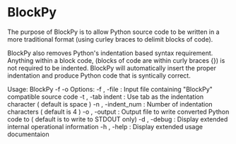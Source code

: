 # BlockPy
The purpose of BlockPy is to allow Python source code to be written in a more traditional format
(using curley braces to delimit blocks of code).

BlockPy also removes Python's indentation based syntax requirement.
Anything within a block code, (blocks of code are within curly braces {}) is not required to be indented.
BlockPy will automatically insert the proper indentation and produce Python code that is syntically correct.

Usage:
  BlockPy -f <InputFile> -o <OutputFile>
  Options:
        -f , -file          :   Input file containing "BlockPy" compatible source code
        -t , -tab indent    :   Use tab as the indentation character ( default is space )
        -n , -indent_num    :   Number of indentation characters ( default is 4 )
        -o , -output        :   Output file to write converted Python code to ( default is to write to STDOUT only)
        -d , -debug         :   Display extended internal operational information
        -h , -help          :   Display extended usage documentaion
